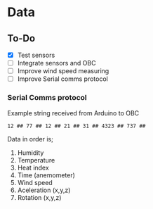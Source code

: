 # Data
## To-Do
- [x] Test sensors
- [ ] Integrate sensors and OBC
- [ ] Improve wind speed measuring
- [ ] Improve Serial comms protocol
### Serial Comms protocol
Example string received from Arduino to OBC
```
12 ## 77 ## 12 ## 21 ## 31 ## 4323 ## 737 ## 
```
Data in order is;
1. Humidity
2. Temperature
3. Heat index
4. Time (anemometer)
5. Wind speed
6. Aceleration (x,y,z)
7. Rotation (x,y,z)

